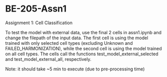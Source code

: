 # BE-205-Assn1
Assignment 1: Cell Classification

To test the model with external data, use the final 2 cells in assn1.ipynb and change the filepath of the input data. The first cell is using the model trained with only selected cell types (excluding Unknown and FAILED_HARMONIZATION), while the second cell is using the model trained on all cell types. The cells call the functions test_model_external_selected and test_model_external_all, respectively. 

Note: it should take ~5 min to execute (due to pre-processing time)

